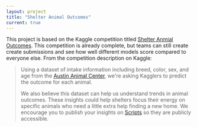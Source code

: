 ```yaml
---
layout: project
title: "Shelter Animal Outcomes"
current: true
---
```


This project is based on the Kaggle competition titled [Shelter Anmial Outcomes](https://www.kaggle.com/c/shelter-animal-outcomes). This competition is already complete, but teams can still create create submissions and see how well different models score compared to everyone else. From the competition description on Kaggle:

> Using a dataset of intake information including breed, color, sex, and age from the [Austin Animal Center](http://www.austintexas.gov/department/aac), we're asking Kagglers to predict the outcome for each animal.
>
> We also believe this dataset can help us understand trends in animal outcomes. These insights could help shelters focus their energy on specific animals who need a little extra help finding a new home. We encourage you to publish your insights on [Scripts](https://www.kaggle.com/c/shelter-animal-outcomes/kernels) so they are publicly accessible.
